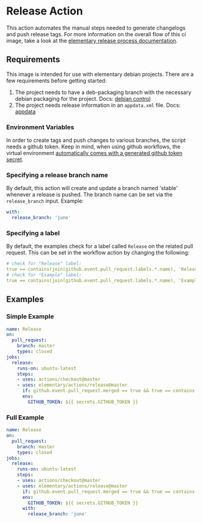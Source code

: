 # Release Action

This action automates the manual steps needed to generate changelogs and push release tags.
For more information on the overall flow of this ci image, take a look at the [elementary release process documentation](https://github.com/elementary/os/wiki/Release-Process).

## Requirements

This image is intended for use with elementary debian projects. There are a few requirements before getting started:

  1. The project needs to have a deb-packaging branch with the necessary debian packaging for the project. Docs: [debian control](https://elementary.io/docs/code/getting-started#debian-control)
  2. The project needs release information in an `appdata.xml` file. Docs: [appdata](https://elementary.io/docs/code/getting-started#appdata)

### Environment Variables

In order to create tags and push changes to various branches, the script needs a github token. Keep in mind, when using github workflows, the virtual environment [automatically comes with a generated github token secret](https://help.github.com/en/articles/virtual-environments-for-github-actions#github_token-secret).

### Specifying a release branch name

By default, this action will create and update a branch named 'stable' whenever a release is pushed. The branch name can be set via the `release_branch` input. Example:

```yaml
with:
  release_branch: 'juno'
```

### Specifying a label

By default, the examples check for a label called `Release` on the related pull request. This can be set in the workflow action by changing the following:

```yaml
# check for "Release" label:
true == contains(join(github.event.pull_request.labels.*.name), 'Release')
# check for "Example" label:
true == contains(join(github.event.pull_request.labels.*.name), 'Example')

```

## Examples

### Simple Example

```yaml
name: Release
on:
  pull_request:
    branch: master
    types: closed
jobs:
  release:
    runs-on: ubuntu-latest
    steps:
    - uses: actions/checkout@master
    - uses: elementary/actions/release@master
      if: github.event.pull_request.merged == true && true == contains(join(github.event.pull_request.labels.*.name), 'Release')
      env:
        GITHUB_TOKEN: ${{ secrets.GITHUB_TOKEN }}
```

### Full Example

```yaml
name: Release
on:
  pull_request:
    branch: master
    types: closed
jobs:
  release:
    runs-on: ubuntu-latest
    steps:
    - uses: actions/checkout@master
    - uses: elementary/actions/release@master
      if: github.event.pull_request.merged == true && true == contains(join(github.event.pull_request.labels.*.name), 'Release')
      env:
        GITHUB_TOKEN: ${{ secrets.GITHUB_TOKEN }}
      with:
        release_branch: 'juno'
```
